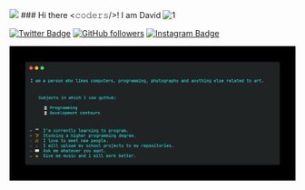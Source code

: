 <img src="https://github.com/TheDudeThatCode/TheDudeThatCode/blob/master/Assets/Hi.gif" width="10px"> ### Hi there <𝚌𝚘𝚍𝚎𝚛𝚜/>!  I am David
![1](https://github.com/davidbrodrigues/davidbrodrigues/blob/main/assets/banner.gif)

<div align="centre">

[![Twitter Badge](http://img.shields.io/badge/-@davebr_19-1ca0f1?style=social&logo=twitter&logoColor=blue&link=https://twitter.com/davebr_19)](https://twitter.com/davebr_19) 
[![GitHub followers](https://img.shields.io/github/followers/davidbrodrigues?label=Follow&style=social)](https://github.com/davidbrodrigues)
[![Instagram Badge](https://img.shields.io/badge/-@dave_19-blue?style=social&logo=Instagram&link=https://www.instagram.com/dave_19/)](https://www.instagram.com/dave_19/) 

 </div>

![carbon](https://github.com/davidbrodrigues/davidbrodrigues/blob/main/assets/code.png)
